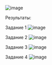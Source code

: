 ![image](https://github.com/lequder/Eltex_Homework/assets/128475914/76cf8cd1-82d0-46c0-859c-476aacd86f3f)

Результаты:

Задание 1
![image](https://github.com/lequder/Eltex_Homework/assets/128475914/9cbc7654-4452-493a-865c-805dfdd6dac2)

Задание 2
![image](https://github.com/lequder/Eltex_Homework/assets/128475914/a32b45d9-6fba-4b98-8440-dc5db6d83eb1)

Задание 3
![image](https://github.com/lequder/Eltex_Homework/assets/128475914/82b9ff8c-abae-4194-86fa-4926eb852599)

Задание 4
![image](https://github.com/lequder/Eltex_Homework/assets/128475914/926e39d9-b228-4959-b61e-31f33dd9de58)
